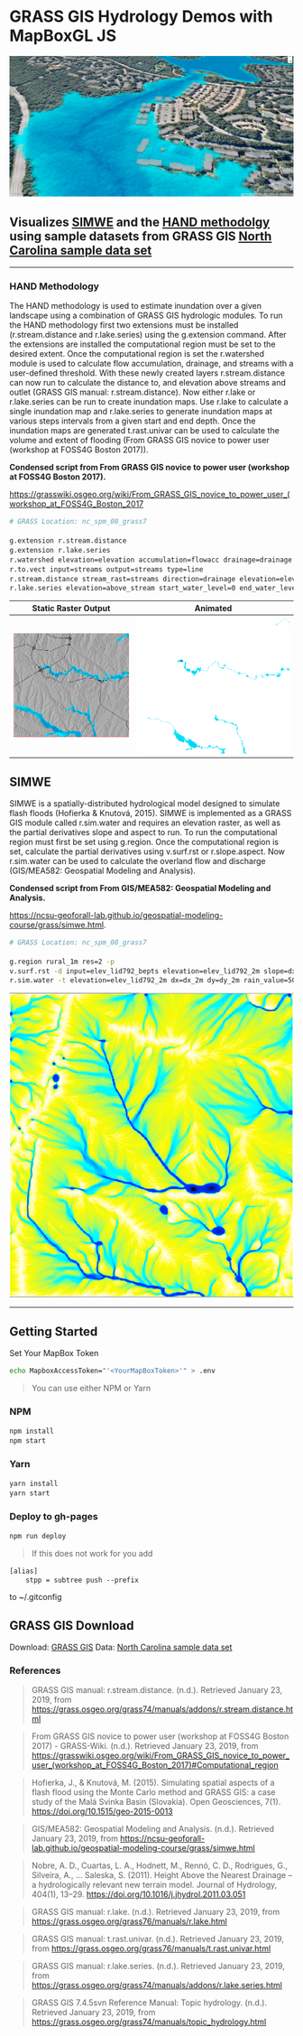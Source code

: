 # GRASS GIS Hydrology Demos with MapBoxGL JS

![HAND Methodology](https://raw.githubusercontent.com/cwhite911/hydro-grass-viz/master/images/OverviewImageForMD.png)

## Visualizes [SIMWE](https://ncsu-geoforall-lab.github.io/geospatial-modeling-course/grass/simwe.html) and the [HAND methodolgy](https://grasswiki.osgeo.org/wiki/From_GRASS_GIS_novice_to_power_user_(workshop_at_FOSS4G_Boston_2017)#Hydrology:_Estimating_inundation_extent_using_HAND_methodology) using sample datasets from GRASS GIS [North Carolina sample data set](https://grass.osgeo.org/download/sample-data/)

---

### HAND Methodology 

The HAND methodology is used to estimate inundation over a given landscape using a combination of GRASS GIS hydrologic modules. To run the HAND methodology first two extensions must be installed (r.stream.distance and r.lake.series) using the g.extension command. After the extensions are installed the computational region must be set to the desired extent. Once the computational region is set the r.watershed module is used to calculate flow accumulation, drainage, and streams with a user-defined threshold. With these newly created layers r.stream.distance can now run to calculate the distance to, and elevation above streams and outlet (GRASS GIS manual: r.stream.distance). Now either r.lake or r.lake.series can be run to create inundation maps. Use r.lake to calculate a single inundation map and r.lake.series to generate inundation maps at various steps intervals from a given start and end depth. Once the inundation maps are generated t.rast.univar can be used to calculate the volume and extent of flooding (From GRASS GIS novice to power user (workshop at FOSS4G Boston 2017)).

**Condensed script from From GRASS GIS novice to power user (workshop at FOSS4G Boston 2017).**

https://grasswiki.osgeo.org/wiki/From_GRASS_GIS_novice_to_power_user_(workshop_at_FOSS4G_Boston_2017

```bash
# GRASS Location: nc_spm_08_grass7

g.extension r.stream.distance
g.extension r.lake.series
r.watershed elevation=elevation accumulation=flowacc drainage=drainage stream=streams threshold=100000
r.to.vect input=streams output=streams type=line
r.stream.distance stream_rast=streams direction=drainage elevation=elevation method=downstream difference=above_stream
r.lake.series elevation=above_stream start_water_level=0 end_water_level=5 water_level_step=0.5 output=inundation seed_raster=streams

```

Static Raster Output             |  Animated
:-------------------------:|:-------------------------:
![HAND Methodology](https://raw.githubusercontent.com/cwhite911/hydro-grass-viz/master/images/HAND.png)  |  ![HAND Methodology](https://raw.githubusercontent.com/cwhite911/hydro-grass-viz/master/images/flooding1.gif)



## SIMWE

SIMWE is a spatially-distributed hydrological model designed to simulate flash floods (Hofierka & Knutová, 2015). SIMWE is implemented as a GRASS GIS module called r.sim.water and requires an elevation raster, as well as the partial derivatives slope and aspect to run. To run the computational region must first be set using g.region. Once the computational region is set, calculate the partial derivatives using v.surf.rst or r.slope.aspect. Now r.sim.water can be used to calculate the overland flow and discharge (GIS/MEA582: Geospatial Modeling and Analysis).

**Condensed script from From GIS/MEA582: Geospatial Modeling and Analysis.**

https://ncsu-geoforall-lab.github.io/geospatial-modeling-course/grass/simwe.html.

```bash
# GRASS Location: nc_spm_08_grass7

g.region rural_1m res=2 -p
v.surf.rst -d input=elev_lid792_bepts elevation=elev_lid792_2m slope=dx_2m aspect=dy_2m tension=15 smooth=1.5 npmin=150
r.sim.water -t elevation=elev_lid792_2m dx=dx_2m dy=dy_2m rain_value=50 infil_value=0 man_value=0.05 depth=wdp_2m discharge=disch_2m nwalkers=100000 niterations=120 output_step=20
```

![HAND Methodology](https://raw.githubusercontent.com/cwhite911/hydro-grass-viz/master/images/SIMWE.png)

---


## Getting Started

Set Your MapBox Token

```bash
echo MapboxAccessToken="'<YourMapBoxToken>'" > .env
```

> You can use either NPM or Yarn

### NPM

```bash
npm install
npm start
```

### Yarn

```bash
yarn install 
yarn start
```

### Deploy to gh-pages

```bash
npm run deploy
```

> If this does not work for you add 

```
[alias]
    stpp = subtree push --prefix
```

to ~/.gitconfig


## GRASS GIS Download

Download: [GRASS GIS](https://grass.osgeo.org/download/)
Data: [North Carolina sample data set](https://grass.osgeo.org/download/sample-data/)


### References

> GRASS GIS manual: r.stream.distance. (n.d.). Retrieved January 23, 2019, from https://grass.osgeo.org/grass74/manuals/addons/r.stream.distance.html

> From GRASS GIS novice to power user (workshop at FOSS4G Boston 2017) - GRASS-Wiki. (n.d.). Retrieved January 23, 2019, from https://grasswiki.osgeo.org/wiki/From_GRASS_GIS_novice_to_power_user_(workshop_at_FOSS4G_Boston_2017)#Computational_region

> Hofierka, J., & Knutová, M. (2015). Simulating spatial aspects of a flash flood using the Monte Carlo method and GRASS GIS: a case study of the Malá Svinka Basin (Slovakia). Open Geosciences, 7(1). https://doi.org/10.1515/geo-2015-0013

> GIS/MEA582: Geospatial Modeling and Analysis. (n.d.). Retrieved January 23, 2019, from https://ncsu-geoforall-lab.github.io/geospatial-modeling-course/grass/simwe.html

> Nobre, A. D., Cuartas, L. A., Hodnett, M., Rennó, C. D., Rodrigues, G., Silveira, A., … Saleska, S. (2011). Height Above the Nearest Drainage – a hydrologically relevant new terrain model. Journal of Hydrology, 404(1), 13–29. https://doi.org/10.1016/j.jhydrol.2011.03.051

> GRASS GIS manual: r.lake. (n.d.). Retrieved January 23, 2019, from https://grass.osgeo.org/grass76/manuals/r.lake.html

> GRASS GIS manual: t.rast.univar. (n.d.). Retrieved January 23, 2019, from https://grass.osgeo.org/grass76/manuals/t.rast.univar.html

> GRASS GIS manual: r.lake.series. (n.d.). Retrieved January 23, 2019, from https://grass.osgeo.org/grass74/manuals/addons/r.lake.series.html

> GRASS GIS 7.4.5svn Reference Manual: Topic hydrology. (n.d.). Retrieved January 23, 2019, from https://grass.osgeo.org/grass74/manuals/topic_hydrology.html